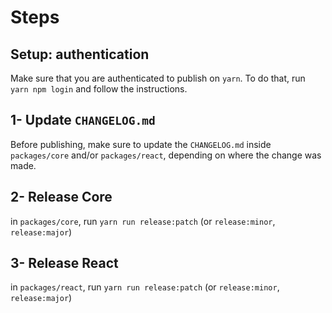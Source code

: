 # Steps

## Setup: authentication

Make sure that you are authenticated to publish on `yarn`. To do that, run `yarn npm login` and follow the instructions.

## 1- Update `CHANGELOG.md`

Before publishing, make sure to update the `CHANGELOG.md` inside `packages/core` and/or `packages/react`, depending on where the change was made.

## 2- Release Core

in `packages/core`, run `yarn run release:patch` (or `release:minor`, `release:major`)

## 3- Release React

in `packages/react`, run `yarn run release:patch` (or `release:minor`, `release:major`)
